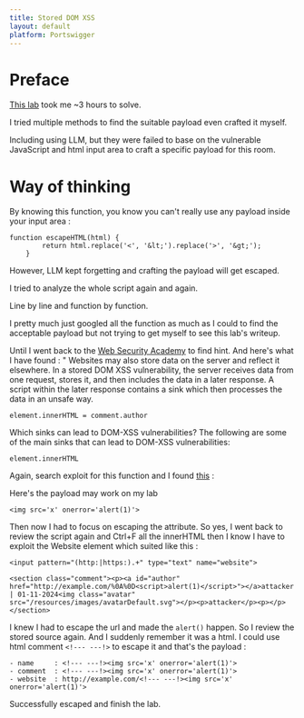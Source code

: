 ```yaml
---
title: Stored DOM XSS
layout: default
platform: Portswigger
---
```


# Preface

[This lab](https://portswigger.net/web-security/cross-site-scripting/dom-based/lab-dom-xss-stored) took me ~3 hours to solve.

I tried multiple methods to find the suitable payload even crafted it myself.

Including using LLM, but they were failed to base on the vulnerable JavaScript and html input area to craft a specific payload for this room.

# Way of thinking

By knowing this function, you know you can't really use any <tag> payload inside your input area :

```
function escapeHTML(html) {
        return html.replace('<', '&lt;').replace('>', '&gt;');
	}
```

However, LLM kept forgetting and crafting the payload will get escaped.

I tried to analyze the whole script again and again.

Line by line and function by function.

I pretty much just googled all the function as much as I could to find the acceptable payload but not trying to get myself to see this lab's writeup.

Until I went back to the [Web Security Academy](https://portswigger.net/web-security/cross-site-scripting/dom-based) to find hint. And here's what I have found :
"
Websites may also store data on the server and reflect it elsewhere. In a stored DOM XSS vulnerability, the server receives data from one request, stores it, and then includes the data in a later response. A script within the later response contains a sink which then processes the data in an unsafe way.

```
element.innerHTML = comment.author
```

Which sinks can lead to DOM-XSS vulnerabilities?
The following are some of the main sinks that can lead to DOM-XSS vulnerabilities: 

```
element.innerHTML
```

Again, search exploit for this function and I found [this](https://samy.blog/element.innerhtml-and-xss-payloads) :

Here's the payload may work on my lab

```
<img src='x' onerror='alert(1)'>
```

Then now I had to focus on escaping the attribute. So yes, I went back to review the script again and Ctrl+F all the innerHTML then I know I have to exploit the Website element which suited like this :

```
<input pattern="(http:|https:).+" type="text" name="website">
```

```
<section class="comment"><p><a id="author" href="http://example.com/%0A%0D<script>alert(1)</script>"></a>attacker | 01-11-2024<img class="avatar" src="/resources/images/avatarDefault.svg"></p><p>attacker</p><p></p></section>
```

I knew I had to escape the url and made the ```alert()``` happen. So I review the stored source again. And I suddenly remember it was a html. I could use html comment ```<!--- ---!>``` to escape it and that's the payload :

```
- name     : <!--- ---!><img src='x' onerror='alert(1)'>
- comment  : <!--- ---!><img src='x' onerror='alert(1)'>
- website  : http://example.com/<!--- ---!><img src='x' onerror='alert(1)'>
```  

Successfully escaped and finish the lab.
